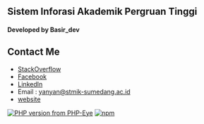 ## Sistem Inforasi Akademik Pergruan Tinggi

#### Developed by Basir_dev

## Contact Me

- [StackOverflow](#)
- [Facebook](#)
- [LinkedIn](#)
- Email : yanyan@stmik-sumedang.ac.id
- [website](https://yanyan-sofiyan.com)


[![PHP version from PHP-Eye](https://img.shields.io/php-eye/symfony/symfony.svg?style=for-the-badge)](https://github.com/yysofiyan/SIAKAD-KAMPUS) [![npm](https://img.shields.io/npm/l/express.svg?style=for-the-badge)](https://github.com/yysofiyan/SIAKAD-KAMPUS)




